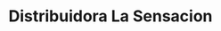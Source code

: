 ---
title: "Distribuidora La Sensacion"
url: /quetzaltenango/distribuidora-la-sensacion/
shop: Baustoffe
---
